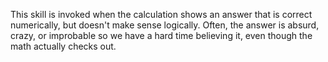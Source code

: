 This skill is invoked when the calculation shows an answer that is correct numerically, but doesn't make sense logically. Often, the answer is absurd, crazy, or improbable so we have a hard time believing it, even though the math actually checks out.